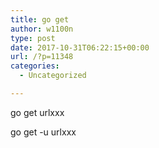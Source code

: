 ```yaml
---
title: go get
author: w1100n
type: post
date: 2017-10-31T06:22:15+00:00
url: /?p=11348
categories:
  - Uncategorized

---
```

go get urlxxx
  
go get -u urlxxx